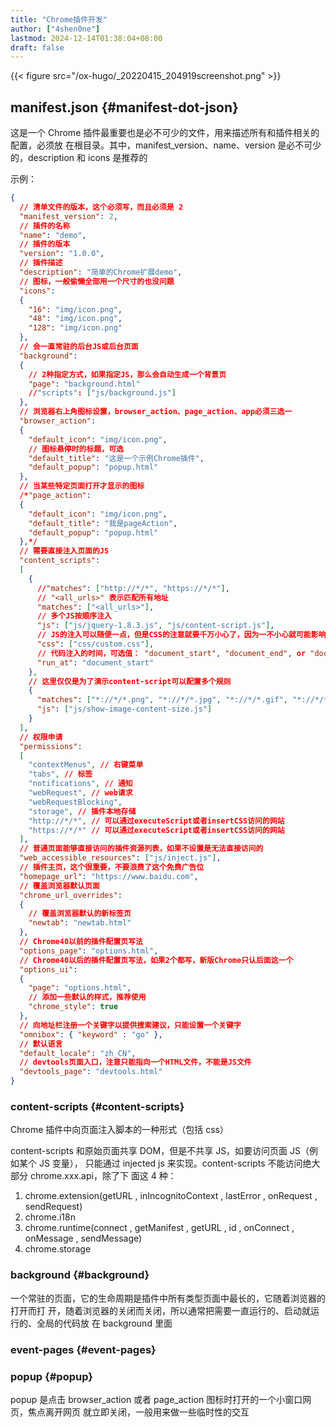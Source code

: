 ```yaml
---
title: "Chrome插件开发"
author: ["4shen0ne"]
lastmod: 2024-12-14T01:38:04+08:00
draft: false
---
```


{{< figure src="/ox-hugo/_20220415_204919screenshot.png" >}}


## manifest.json {#manifest-dot-json}

这是一个 Chrome 插件最重要也是必不可少的文件，用来描述所有和插件相关的配置，必须放
在根目录。其中，manifest_version、name、version 是必不可少的，description 和
icons 是推荐的

示例：

```json
{
  // 清单文件的版本，这个必须写，而且必须是 2
  "manifest_version": 2,
  // 插件的名称
  "name": "demo",
  // 插件的版本
  "version": "1.0.0",
  // 插件描述
  "description": "简单的Chrome扩展demo",
  // 图标，一般偷懒全部用一个尺寸的也没问题
  "icons":
  {
    "16": "img/icon.png",
    "48": "img/icon.png",
    "128": "img/icon.png"
  },
  // 会一直常驻的后台JS或后台页面
  "background":
  {
    // 2种指定方式，如果指定JS，那么会自动生成一个背景页
    "page": "background.html"
    //"scripts": ["js/background.js"]
  },
  // 浏览器右上角图标设置，browser_action、page_action、app必须三选一
  "browser_action":
  {
    "default_icon": "img/icon.png",
    // 图标悬停时的标题，可选
    "default_title": "这是一个示例Chrome插件",
    "default_popup": "popup.html"
  },
  // 当某些特定页面打开才显示的图标
  /*"page_action":
  {
    "default_icon": "img/icon.png",
    "default_title": "我是pageAction",
    "default_popup": "popup.html"
  },*/
  // 需要直接注入页面的JS
  "content_scripts":
  [
    {
      //"matches": ["http://*/*", "https://*/*"],
      // "<all_urls>" 表示匹配所有地址
      "matches": ["<all_urls>"],
      // 多个JS按顺序注入
      "js": ["js/jquery-1.8.3.js", "js/content-script.js"],
      // JS的注入可以随便一点，但是CSS的注意就要千万小心了，因为一不小心就可能影响全局样式
      "css": ["css/custom.css"],
      // 代码注入的时间，可选值： "document_start", "document_end", or "document_idle"，最后一个表示页面空闲时，默认document_idle
      "run_at": "document_start"
    },
    // 这里仅仅是为了演示content-script可以配置多个规则
    {
      "matches": ["*://*/*.png", "*://*/*.jpg", "*://*/*.gif", "*://*/*.bmp"],
      "js": ["js/show-image-content-size.js"]
    }
  ],
  // 权限申请
  "permissions":
  [
    "contextMenus", // 右键菜单
    "tabs", // 标签
    "notifications", // 通知
    "webRequest", // web请求
    "webRequestBlocking",
    "storage", // 插件本地存储
    "http://*/*", // 可以通过executeScript或者insertCSS访问的网站
    "https://*/*" // 可以通过executeScript或者insertCSS访问的网站
  ],
  // 普通页面能够直接访问的插件资源列表，如果不设置是无法直接访问的
  "web_accessible_resources": ["js/inject.js"],
  // 插件主页，这个很重要，不要浪费了这个免费广告位
  "homepage_url": "https://www.baidu.com",
  // 覆盖浏览器默认页面
  "chrome_url_overrides":
  {
    // 覆盖浏览器默认的新标签页
    "newtab": "newtab.html"
  },
  // Chrome40以前的插件配置页写法
  "options_page": "options.html",
  // Chrome40以后的插件配置页写法，如果2个都写，新版Chrome只认后面这一个
  "options_ui":
  {
    "page": "options.html",
    // 添加一些默认的样式，推荐使用
    "chrome_style": true
  },
  // 向地址栏注册一个关键字以提供搜索建议，只能设置一个关键字
  "omnibox": { "keyword" : "go" },
  // 默认语言
  "default_locale": "zh_CN",
  // devtools页面入口，注意只能指向一个HTML文件，不能是JS文件
  "devtools_page": "devtools.html"
}
```


### content-scripts {#content-scripts}

Chrome 插件中向页面注入脚本的一种形式（包括 css）

content-scripts 和原始页面共享 DOM，但是不共享 JS，如要访问页面 JS（例如某个 JS 变量），
只能通过 injected js 来实现。content-scripts 不能访问绝大部分 chrome.xxx.api，除了下
面这 4 种：

1.  chrome.extension(getURL , inIncognitoContext , lastError , onRequest , sendRequest)
2.  chrome.i18n
3.  chrome.runtime(connect , getManifest , getURL , id , onConnect , onMessage , sendMessage)
4.  chrome.storage


### background {#background}

一个常驻的页面，它的生命周期是插件中所有类型页面中最长的，它随着浏览器的打开而打
开，随着浏览器的关闭而关闭，所以通常把需要一直运行的、启动就运行的、全局的代码放
在 background 里面


### event-pages {#event-pages}


### popup {#popup}

popup 是点击 browser_action 或者 page_action 图标时打开的一个小窗口网页，焦点离开网页
就立即关闭，一般用来做一些临时性的交互
